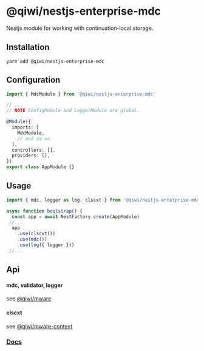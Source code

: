# @qiwi/nestjs-enterprise-mdc
Nestjs module for working with continuation-local storage.

## Installation
```shell script
yarn add @qiwi/nestjs-enterprise-mdc
```

## Configuration
```typescript
import { MdcModule } from '@qiwi/nestjs-enterprise-mdc'

// ...
// NOTE ConfigModule and LoggerModule are global.

@Module({
  imports: [
    MdcModule,
    // and so on
  ],
  controllers: [],
  providers: [],
})
export class AppModule {}
```

## Usage
```typescript
import { mdc, logger as log, clscxt } from '@qiwi/nestjs-enterprise-mdc'

async function bootstrap() {
  const app = await NestFactory.create(AppModule)
 //...
  app
    .use(clscxt())
    .use(mdc())
    .use(log({ logger }))
 //...
```

## Api
#### mdc, validator, logger
see [@qiwi/mware](https://github.com/qiwi/mware)
#### clscxt
see [@qiwi/mware-context](https://github.com/qiwi/mware/tree/master/packages/mware-context)

### [Docs](https://qiwi.github.io/nestjs-enterprise/mdc/)
